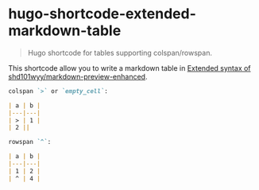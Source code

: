 # hugo-shortcode-extended-markdown-table

> Hugo shortcode for tables supporting colspan/rowspan.

This shortcode allow you to write a markdown table in [Extended syntax of shd101wyy/markdown-preview-enhanced](https://shd101wyy.github.io/markdown-preview-enhanced/#/markdown-basics?id=table).

```markdown
colspan `>` or `empty_cell`:

| a | b |
|---|---|
| > | 1 |
| 2 ||

rowspan `^`:

| a | b |
|---|---|
| 1 | 2 |
| ^ | 4 |
```
